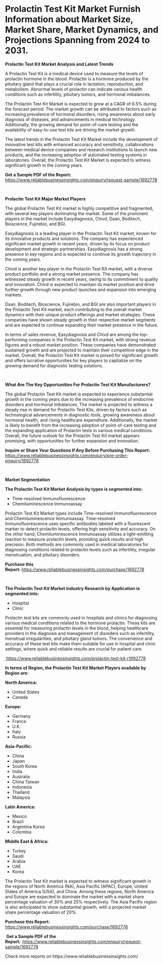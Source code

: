 <p><h1>Prolactin Test Kit Market Furnish Information about Market Size, Market Share, Market Dynamics, and Projections Spanning from 2024 to 2031.</h1></p><p><strong>Prolactin Test Kit Market Analysis and Latest Trends</strong></p>
<p><p>A Prolactin Test Kit is a medical device used to measure the levels of prolactin hormone in the blood. Prolactin is a hormone produced by the pituitary gland that plays a crucial role in lactation, reproduction, and metabolism. Abnormal levels of prolactin can indicate various health conditions such as infertility, pituitary tumors, and hormonal imbalances.</p><p>The Prolactin Test Kit Market is expected to grow at a CAGR of 6.5% during the forecast period. The market growth can be attributed to factors such as increasing prevalence of hormonal disorders, rising awareness about early diagnosis of diseases, and advancements in medical technology. Additionally, the growing demand for point-of-care testing and the availability of easy-to-use test kits are driving the market growth.</p><p>The latest trends in the Prolactin Test Kit Market include the development of innovative test kits with enhanced accuracy and sensitivity, collaborations between medical device companies and research institutions to launch new products, and the increasing adoption of automated testing systems in laboratories. Overall, the Prolactin Test Kit Market is expected to witness significant growth in the coming years.</p></p>
<p><strong>Get a Sample PDF of the Report:&nbsp;</strong> <a href="https://www.reliablebusinessinsights.com/enquiry/request-sample/1692778">https://www.reliablebusinessinsights.com/enquiry/request-sample/1692778</a></p>
<p>&nbsp;</p>
<p><strong>Prolactin Test Kit Major Market Players</strong></p>
<p><p>The global Prolactin Test Kit market is highly competitive and fragmented, with several key players dominating the market. Some of the prominent players in the market include Easydiagnosis, Chivd, Daan, Boditech, Bioscience, Fujirebio, and BGI.</p><p>Easydiagnosis is a leading player in the Prolactin Test Kit market, known for its innovative products and solutions. The company has experienced significant market growth in recent years, driven by its focus on product development and strategic partnerships. Easydiagnosis has a strong presence in key regions and is expected to continue its growth trajectory in the coming years.</p><p>Chivd is another key player in the Prolactin Test Kit market, with a diverse product portfolio and a strong market presence. The company has witnessed steady growth in recent years, owing to its commitment to quality and innovation. Chivd is expected to maintain its market position and drive further growth through new product launches and expansion into emerging markets.</p><p>Daan, Boditech, Bioscience, Fujirebio, and BGI are also important players in the Prolactin Test Kit market, each contributing to the overall market dynamics with their unique product offerings and market strategies. These companies have shown steady growth in their respective market segments and are expected to continue expanding their market presence in the future.</p><p>In terms of sales revenue, Easydiagnosis and Chivd are among the top-performing companies in the Prolactin Test Kit market, with strong revenue figures and a robust market position. These companies have demonstrated sustained growth and are projected to maintain their competitive edge in the market. Overall, the Prolactin Test Kit market is poised for significant growth and offers lucrative opportunities for key players to capitalize on the growing demand for diagnostic testing solutions.</p></p>
<p>&nbsp;</p>
<p><strong>What Are The Key Opportunities For Prolactin Test Kit Manufacturers?</strong></p>
<p><p>The global Prolactin Test Kit market is expected to experience substantial growth in the coming years due to the increasing prevalence of endocrine disorders and hormonal imbalances. The market is projected to witness a steady rise in demand for Prolactin Test Kits, driven by factors such as technological advancements in diagnostic tools, growing awareness about hormonal health, and rising healthcare expenditure. Additionally, the market is likely to benefit from the increasing adoption of point-of-care testing and the expanding application of Prolactin tests in various medical conditions. Overall, the future outlook for the Prolactin Test Kit market appears promising, with opportunities for further expansion and innovation.</p></p>
<p><strong>Inquire or Share Your Questions If Any Before Purchasing This Report:</strong> <a href="https://www.reliablebusinessinsights.com/enquiry/pre-order-enquiry/1692778">https://www.reliablebusinessinsights.com/enquiry/pre-order-enquiry/1692778</a></p>
<p>&nbsp;</p>
<p><strong>Market Segmentation</strong></p>
<p><strong>The Prolactin Test Kit Market Analysis by types is segmented into:</strong></p>
<p><ul><li>Time-resolved Immunofluorescence</li><li>Chemiluminescence Immunoassay</li></ul></p>
<p><p>Prolactin Test Kit Market types include Time-resolved Immunofluorescence and Chemiluminescence Immunoassay. Time-resolved Immunofluorescence uses specific antibodies labeled with a fluorescent marker to detect prolactin levels, offering high sensitivity and accuracy. On the other hand, Chemiluminescence Immunoassay utilizes a light-emitting reaction to measure prolactin levels, providing quick results and high precision. Both methods are commonly used in medical laboratories for diagnosing conditions related to prolactin levels such as infertility, irregular menstruation, and pituitary disorders.</p></p>
<p><strong>Purchase this Report:&nbsp;</strong><a href="https://www.reliablebusinessinsights.com/purchase/1692778">https://www.reliablebusinessinsights.com/purchase/1692778</a></p>
<p>&nbsp;</p>
<p><strong>The Prolactin Test Kit Market Industry Research by Application is segmented into:</strong></p>
<p><ul><li>Hospital</li><li>Clinic</li></ul></p>
<p><p>Prolactin test kits are commonly used in hospitals and clinics for diagnosing various medical conditions related to the hormone prolactin. These kits are essential for measuring prolactin levels in the blood, helping healthcare providers in the diagnosis and management of disorders such as infertility, menstrual irregularities, and pituitary gland tumors. The convenience and accuracy of these test kits make them suitable for use in hospital and clinic settings, where quick and reliable results are crucial for patient care.</p></p>
<p><a href="https://www.reliablebusinessinsights.com/prolactin-test-kit-r1692778">&nbsp;https://www.reliablebusinessinsights.com/prolactin-test-kit-r1692778</a></p>
<p><strong>In terms of Region, the Prolactin Test Kit Market Players available by Region are:</strong></p>
<p>
    <p> <strong> North America: </strong>
        <ul>
            <li>United States</li>
            <li>Canada</li>
        </ul>
        </p> 
    <p> <strong> Europe: </strong>
        <ul>
            <li>Germany</li>
            <li>France</li>
            <li>U.K.</li>
            <li>Italy</li>
            <li>Russia</li>
        </ul>
        </p> 
    <p> <strong> Asia-Pacific: </strong>
        <ul>
            <li>China</li>
            <li>Japan</li>
            <li>South Korea</li>
            <li>India</li>
            <li>Australia</li>
            <li>China Taiwan</li>
            <li>Indonesia</li>
            <li>Thailand</li>
            <li>Malaysia</li>
        </ul>
        </p> 
    <p> <strong> Latin America: </strong>
        <ul>
            <li>Mexico</li>
            <li>Brazil</li>
            <li>Argentina Korea</li>
            <li>Colombia</li>
        </ul>
        </p> 
    <p> <strong> Middle East & Africa: </strong>
        <ul>
            <li>Turkey</li>
            <li>Saudi</li>
            <li>Arabia</li>
            <li>UAE</li>
            <li>Korea</li>
        </ul>
    </p>
    </p>
<p><p>The Prolactin Test Kit market is expected to witness significant growth in the regions of North America (NA), Asia Pacific (APAC), Europe, United States of America (USA), and China. Among these regions, North America and Europe are expected to dominate the market with a market share percentage valuation of 30% and 25% respectively. The Asia Pacific region is also anticipated to show substantial growth, with a projected market share percentage valuation of 20%.</p></p>
<p><strong>Purchase this Report: </strong><a href="https://www.reliablebusinessinsights.com/purchase/1692778">https://www.reliablebusinessinsights.com/purchase/1692778</a></p>
<p>&nbsp;<strong>Get a Sample PDF of the Report:&nbsp;&nbsp;</strong><a href="https://www.reliablebusinessinsights.com/enquiry/request-sample/1692778">https://www.reliablebusinessinsights.com/enquiry/request-sample/1692778</a></p>
<p><strong></strong></p>
<p>Check more reports on https://www.reliablebusinessinsights.com/</p>